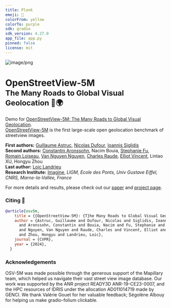 ```yaml
---
title: Plonk
emoji: 👀
colorFrom: yellow
colorTo: purple
sdk: gradio
sdk_version: 4.27.0
app_file: app.py
pinned: false
license: mit
---
```


![image/png](https://cdn-uploads.huggingface.co/production/uploads/654bb2591a9e65ef2598d8c4/kI6m3p8P9SD2VoQ6E5WB5.png)

# OpenStreetView-5M <br><sub>The Many Roads to Global Visual Geolocation 📍🌍</sub>

Demo for [OpenStreetView-5M: The Many Roads to Global Visual Geolocation](https://imagine.enpc.fr/~ioannis.siglidis/osv5m/).  
[OpenStreetView-5M](https://huggingface.co/datasets/osv5m/osv5m) is the first large-scale open geolocation benchmark of streetview images.  

**First authors:** [Guillaume Astruc](https://gastruc.github.io/), [Nicolas Dufour](https://nicolas-dufour.github.io/), [Ioannis Siglidis](https://imagine.enpc.fr/~siglidii/)  
**Second authors:** [Constantin Aronssohn](), Nacim Bouia, [Stephanie Fu](https://stephanie-fu.github.io/), [Romain Loiseau](https://romainloiseau.fr/), [Van Nguyen Nguyen](https://nv-nguyen.github.io/), [Charles Raude](https://imagine.enpc.fr/~raudec/), [Elliot Vincent](https://imagine.enpc.fr/~vincente/), Lintao XU, Hongyu Zhou  
**Last author:** [Loic Landrieu](https://loiclandrieu.com/)  
**Research Institute:** [Imagine](https://imagine.enpc.fr/), _LIGM, Ecole des Ponts, Univ Gustave Eiffel, CNRS, Marne-la-Vallée, France_  

For more details and results, please check out our [paper](https://arxiv.org/abs/2404.18873) and [project page](https://imagine.enpc.fr/~ioannis.siglidis/osv5m/).  

### Citing 💫

```bibtex
@article{osv5m,
    title = {{OpenStreetView-5M}: {T}he Many Roads to Global Visual Geolocation},
    author = {Astruc, Guillaume and Dufour, Nicolas and Siglidis, Ioannis
      and Aronssohn, Constantin and Bouia, Nacim and Fu, Stephanie and Loiseau, Romain
      and Nguyen, Van Nguyen and Raude, Charles and Vincent, Elliot and Xu, Lintao
      and Zhou, Hongyu and Landrieu, Loic},
    journal = {CVPR},
    year = {2024},
  }
```

### Acknowledgements
OSV-5M was made possible through the generous support of the Mapillary team, which helped us navigate their vast street view image database. Our work was supported by the ANR project READY3D ANR-19-CE23-0007, and the HPC resources of IDRIS under the allocation AD011014719 made by GENCI.
We thank Valérie Gouet for her valuable feedback; Ségolène Albouy for helping us make gradio-folium clickable.
